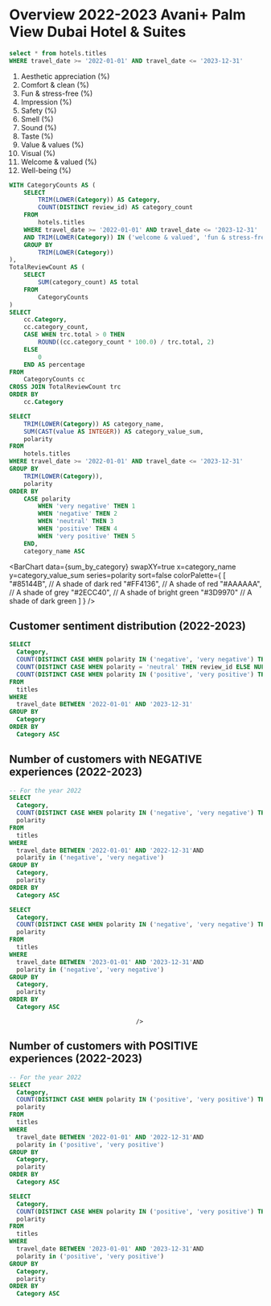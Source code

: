 
# Overview 2022-2023 Avani+ Palm View Dubai Hotel & Suites


 ```sql titles
 select * from hotels.titles 
 WHERE travel_date >= '2022-01-01' AND travel_date <= '2023-12-31'
 ```


1. Aesthetic appreciation (<Value data={category_propositions} column=percentage row=0/>%)
2. Comfort & clean (<Value data={category_propositions} column=percentage row=1/>%)
3. Fun & stress-free (<Value data={category_propositions} column=percentage row=2/>%)
4. Impression (<Value data={category_propositions} column=percentage row=3/>%)
5. Safety (<Value data={category_propositions} column=percentage row=4/>%)
6. Smell (<Value data={category_propositions} column=percentage row=5/>%)
7. Sound (<Value data={category_propositions} column=percentage row=6/>%)
8. Taste (<Value data={category_propositions} column=percentage row=7/>%)
9. Value & values (<Value data={category_propositions} column=percentage row=8/>%)
10. Visual (<Value data={category_propositions} column=percentage row=9/>%)
11. Welcome & valued (<Value data={category_propositions} column=percentage row=10/>%)
12. Well-being (<Value data={category_propositions} column=percentage row=11/>%)


```sql category_propositions
WITH CategoryCounts AS (
    SELECT
        TRIM(LOWER(Category)) AS Category,
        COUNT(DISTINCT review_id) AS category_count
    FROM
        hotels.titles
    WHERE travel_date >= '2022-01-01' AND travel_date <= '2023-12-31'
    AND TRIM(LOWER(Category)) IN ('welcome & valued', 'fun & stress-free','impression', 'comfort & clean', 'taste', 'aesthetic appreciation', 'well-being', 'value & values', 'sound', 'safety', 'smell', 'visual', 'fun & stress-free')
    GROUP BY
        TRIM(LOWER(Category))
),
TotalReviewCount AS (
    SELECT
        SUM(category_count) AS total
    FROM
        CategoryCounts
)
SELECT
    cc.Category,
    cc.category_count,
    CASE WHEN trc.total > 0 THEN 
        ROUND((cc.category_count * 100.0) / trc.total, 2) 
    ELSE 
        0 
    END AS percentage
FROM
    CategoryCounts cc
CROSS JOIN TotalReviewCount trc
ORDER BY
    cc.Category

```


```sql sum_by_category
SELECT
    TRIM(LOWER(Category)) AS category_name,
    SUM(CAST(value AS INTEGER)) AS category_value_sum,
    polarity
FROM
    hotels.titles
WHERE travel_date >= '2022-01-01' AND travel_date <= '2023-12-31'
GROUP BY
    TRIM(LOWER(Category)),
    polarity
ORDER BY
    CASE polarity
        WHEN 'very negative' THEN 1
        WHEN 'negative' THEN 2
        WHEN 'neutral' THEN 3
        WHEN 'positive' THEN 4
        WHEN 'very positive' THEN 5
    END,
    category_name ASC
```

<BarChart 
    data={sum_by_category} 
    swapXY=true 
    x=category_name 
    y=category_value_sum 
    series=polarity
    sort=false
    colorPalette={
        [
        "#85144B", // A shade of dark red
        "#FF4136", // A shade of red
        "#AAAAAA", // A shade of grey
        "#2ECC40", // A shade of bright green
        "#3D9970"  // A shade of dark green
        ]
    }
/>

## Customer sentiment distribution (2022-2023)
```sql sum_by_polarity
SELECT
  Category,
  COUNT(DISTINCT CASE WHEN polarity IN ('negative', 'very negative') THEN review_id ELSE NULL END) AS Negative,
  COUNT(DISTINCT CASE WHEN polarity = 'neutral' THEN review_id ELSE NULL END) AS Neutral,
  COUNT(DISTINCT CASE WHEN polarity IN ('positive', 'very positive') THEN review_id ELSE NULL END) AS Positive
FROM
  titles
WHERE
  travel_date BETWEEN '2022-01-01' AND '2023-12-31'
GROUP BY
  Category
ORDER BY 
  Category ASC

```

<DataTable data={sum_by_polarity} rows={12}>
    <Column id="Category" title="Category" />
    <Column id="Negative" title="Negative" contentType=colorscale scaleColor=red/>
    <Column id="Neutral" title="Neutral" contentType=colorscale scaleColor=grey/>
    <Column id="Positive" title="Positive" contentType=colorscale scaleColor=green/>
</DataTable>

## Number of customers with NEGATIVE experiences (2022-2023)
```sql negative_reviews_2022
-- For the year 2022
SELECT
  Category,
  COUNT(DISTINCT CASE WHEN polarity IN ('negative', 'very negative') THEN review_id ELSE NULL END) AS negative_count,
  polarity
FROM
  titles
WHERE
  travel_date BETWEEN '2022-01-01' AND '2022-12-31'AND
  polarity in ('negative', 'very negative')
GROUP BY
  Category,
  polarity
ORDER BY 
  Category ASC
```

```sql negative_reviews_2023
SELECT
  Category,
  COUNT(DISTINCT CASE WHEN polarity IN ('negative', 'very negative') THEN review_id ELSE NULL END) AS negative_count,
  polarity
FROM
  titles
WHERE
  travel_date BETWEEN '2023-01-01' AND '2023-12-31'AND
  polarity in ('negative', 'very negative')
GROUP BY
  Category,
  polarity
ORDER BY 
  Category ASC
```

<div style="display: flex; justify-content: space-between;">
  <div style="width: 50%;">
    <!-- Table for 2022 -->
    <BarChart 
        data={negative_reviews_2022} 
        swapXY=true 
        x=Category
        y=negative_count 
        series=polarity
        sort=false
        title=2022
        colorPalette={
        [
        '#FF4136',      // A shade of red
        '#85144B'  // A shade of dark red
        ]
    }
    />
  </div>
  <div style="width: 50%;">
    <!-- Table for 2023 -->
    <BarChart 
        data={negative_reviews_2023} 
        swapXY=true 
        x=Category
        y=negative_count 
        series=polarity
        sort=false
        title=2023
        colorPalette={
        [
        '#FF4136',      // A shade of red
        '#85144B'  // A shade of dark red
        ]
    }
        
    />
  </div>
</div>

## Number of customers with POSITIVE experiences (2022-2023)
```sql positive_reviews_2022
-- For the year 2022
SELECT
  Category,
  COUNT(DISTINCT CASE WHEN polarity IN ('positive', 'very positive') THEN review_id ELSE NULL END) AS positive_count,
  polarity
FROM
  titles
WHERE
  travel_date BETWEEN '2022-01-01' AND '2022-12-31'AND
  polarity in ('positive', 'very positive')
GROUP BY
  Category,
  polarity
ORDER BY 
  Category ASC
```

```sql positive_reviews_2023
SELECT
  Category,
  COUNT(DISTINCT CASE WHEN polarity IN ('positive', 'very positive') THEN review_id ELSE NULL END) AS positive_count,
  polarity
FROM
  titles
WHERE
  travel_date BETWEEN '2023-01-01' AND '2023-12-31'AND
  polarity in ('positive', 'very positive')
GROUP BY
  Category,
  polarity
ORDER BY 
  Category ASC
```

<div style="display: flex; justify-content: space-between;">
  <div style="width: 50%;">
    <!-- Table for 2022 -->
    <BarChart 
        data={positive_reviews_2022} 
        swapXY=true 
        x=Category
        y=positive_count 
        series=polarity
        sort=false
        title=2022
        colorPalette={
        [
        '#3D9970',  // A shade of dark green
        '#2ECC40',      // A shade of bright green
        ]
    }
    />
  </div>
  <div style="width: 50%;">
    <!-- Table for 2023 -->
    <BarChart 
        data={positive_reviews_2023} 
        swapXY=true 
        x=Category
        y=positive_count 
        series=polarity
        sort=false
        title=2023
        colorPalette={
        [
        '#3D9970',  // A shade of dark green
        '#2ECC40',      // A shade of bright green
        ]
    }
    />
  </div>
</div>


